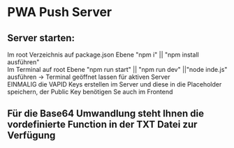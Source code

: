 # PWA Push Server

## Server starten:
Im root Verzeichnis auf package.json Ebene "npm i" || "npm install ausführen"  
Im Terminal auf root Ebene "npm run start" || "npm run dev" ||"node inde.js" ausführen -> Terminal geöffnet lassen für aktiven Server  
EINMALIG die VAPID Keys erstellen im Server und diese in die Placeholder speichern, der Public Key benötigen Se auch im Frontend 

## Für die Base64 Umwandlung steht Ihnen die vordefinierte Function in der TXT Datei zur Verfügung
